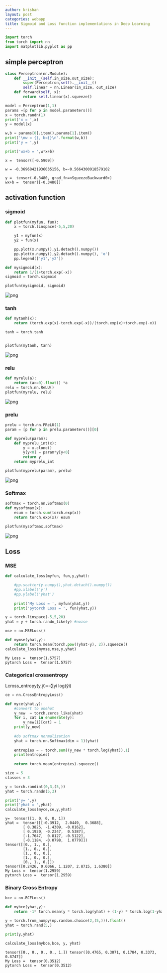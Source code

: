 ```yaml
---
author: krishan
layout: post
categories: webapp
title: Sigmoid and Loss function implementations in Deep Learning
---
```



```python
import torch
from torch import nn
import matplotlib.pyplot as pp
```

## simple perceptron 


```python
class Perceptron(nn.Module):
    def __init__(self,in_size,out_size):
        super(Perceptron,self).__init__()
        self.linear = nn.Linear(in_size, out_size)
    def forward(self, x):
        return self.linear(x).squeeze()
```


```python
model = Perceptron(1,1)
params =[p for p in model.parameters()]
x = torch.randn(1)
print('x = ',x)
y = model(x)

w,b = params[0].item(),params[1].item()
print('\nw = {}, b={}\n'.format(w,b))
print('y = ',y)

print('wx+b = ',w*x+b)
```

    x =  tensor([-0.5909])
    
    w = -0.36968421936035156, b=-0.5664300918579102
    
    y =  tensor(-0.3480, grad_fn=<SqueezeBackward0>)
    wx+b =  tensor([-0.3480])
    

## activation function

### sigmoid


```python
def plotfun(myfun, fun):
    x = torch.linspace(-5,5,20)

    y1 = myfun(x)
    y2 = fun(x)

    pp.plot(x.numpy(),y1.detach().numpy())
    pp.plot(x.numpy(),y2.detach().numpy(), 'o')
    pp.legend(['y1','y2'])
```


```python
def mysigmoid(x):
    return 1/(1+torch.exp(-x))
sigmoid = torch.sigmoid

plotfun(mysigmoid, sigmoid)
```


![png](assets/functions/output_7_0.png)


### tanh


```python
def mytanh(x):
    return (torch.exp(x)-torch.exp(-x))/(torch.exp(x)+torch.exp(-x))

tanh = torch.tanh


plotfun(mytanh, tanh)
```


![png](assets/functions/output_9_0.png)


### relu


```python
def myrelu(a):
    return (a>=0).float() *a
relu = torch.nn.ReLU()
plotfun(myrelu, relu)

```


![png](assets/functions/output_11_0.png)


### prelu


```python
prelu = torch.nn.PReLU(1)
param = [p for p in prelu.parameters()][0]

def myprelu(param):
    def myprelu_int(x):
        y = x.clone()
        y[y<0] = param*y[y<0]
        return y
    return myprelu_int

plotfun(myprelu(param), prelu)
```


![png](assets/functions/output_13_0.png)


### Softmax


```python
softmax = torch.nn.Softmax(0)
def mysoftmax(x):
    esum = torch.sum(torch.exp(x))
    return torch.exp(x)/ esum

plotfun(mysoftmax,softmax)
```


![png](assets/functions/output_15_0.png)


## Loss

### MSE


```python
def calculate_loss(myfun, fun,y,yhat):

    #pp.scatter(y.numpy(),yhat.detach().numpy())
    #pp.xlabel('y')
    #pp.ylabel('yhat')
    
    print('My Loss = ', myfun(yhat,y))
    print('pytorch Loss = ', fun(yhat,y))
```


```python
y = torch.linspace(-5,5,20)
yhat = y + torch.randn_like(y) #noise

mse = nn.MSELoss()

def mymse(yhat,y):
    return torch.mean(torch.pow((yhat-y), 2)).squeeze()
calculate_loss(mymse,mse,y,yhat)
```

    My Loss =  tensor(1.5757)
    pytorch Loss =  tensor(1.5757)
    

### Categorical crossentropy
Lcross_entropy(y,ŷ)=–∑yi log(ŷi)


```python
ce = nn.CrossEntropyLoss()

def myce(yhat,y):
    #convert to onehot
    y_new  = torch.zeros_like(yhat)
    for i, cat in enumerate(y):
        y_new[i][cat] = 1
    print(y_new)
    
    #do softmax normalization
    yhat = torch.nn.Softmax(dim = 1)(yhat)
    
    entropies = - torch.sum((y_new * torch.log(yhat)),1)
    print(entropies)
    
    return torch.mean(entropies).squeeze()

size = 5
classes = 3

y = torch.randint(0,3,(5,))
yhat = torch.randn(5,3) 

print('y= ',y)
print('yhat = ',yhat)
calculate_loss(myce,ce,y,yhat)
```

    y=  tensor([1, 0, 0, 0, 1])
    yhat =  tensor([[-0.3912,  2.0449,  0.3688],
            [ 0.3825, -1.4309, -0.0162],
            [ 0.1920, -0.2347,  0.5387],
            [-1.7647,  0.8127, -0.5122],
            [-0.1184, -0.0798,  1.0779]])
    tensor([[0., 1., 0.],
            [1., 0., 0.],
            [1., 0., 0.],
            [1., 0., 0.],
            [0., 1., 0.]])
    tensor([0.2426, 0.6066, 1.1207, 2.8715, 1.6380])
    My Loss =  tensor(1.2959)
    pytorch Loss =  tensor(1.2959)
    

### Binary Cross Entropy


```python
bce = nn.BCELoss()

def mybce(yhat,y):
    return -1* torch.mean(y * torch.log(yhat) + (1-y) * torch.log(1-yhat))

y = torch.from_numpy(np.random.choice(2,(5,))).float()
yhat = torch.rand(5,)

print(y,yhat)

calculate_loss(mybce,bce, y, yhat)
```

    tensor([0., 0., 0., 0., 1.]) tensor([0.4765, 0.3071, 0.1784, 0.3373, 0.8747])
    My Loss =  tensor(0.3512)
    pytorch Loss =  tensor(0.3512)
    
